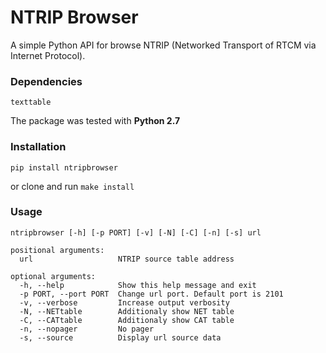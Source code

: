 # NTRIP Browser

A simple Python API for browse NTRIP (Networked Transport of RTCM via Internet Protocol).  

### Dependencies

`texttable`

The package was tested with **Python 2.7**

### Installation

`pip install ntripbrowser`

or clone and run `make install`

### Usage 

```
ntripbrowser [-h] [-p PORT] [-v] [-N] [-C] [-n] [-s] url  

positional arguments:  
  url                   NTRIP source table address

optional arguments:  
  -h, --help            Show this help message and exit  
  -p PORT, --port PORT  Change url port. Default port is 2101  
  -v, --verbose         Increase output verbosity  
  -N, --NETtable        Additionaly show NET table  
  -C, --CATtable        Additionaly show CAT table  
  -n, --nopager         No pager  
  -s, --source          Display url source data  
  ```
